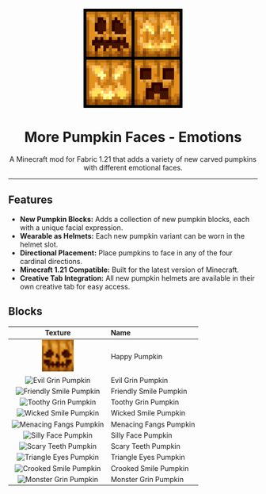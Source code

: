 <p align="center">
  <img src="src\main\resources\assets\more-pumpkin-faces-happy-pack\pack.png" alt="Logo" width="200"/>
</p>

<h1 align="center">More Pumpkin Faces - Emotions</h1>

<p align="center">A Minecraft mod for Fabric 1.21 that adds a variety of new carved pumpkins with different emotional faces.</p>

<hr>

## Features

- **New Pumpkin Blocks:** Adds a collection of new pumpkin blocks, each with a unique facial expression.
- **Wearable as Helmets:** Each new pumpkin variant can be worn in the helmet slot.
- **Directional Placement:** Place pumpkins to face in any of the four cardinal directions.
- **Minecraft 1.21 Compatible:** Built for the latest version of Minecraft.
- **Creative Tab Integration:** All new pumpkin helmets are available in their own creative tab for easy access.

## Blocks

| Texture | Name |
| :---: | :--- |
| <img src="src/main/resources/assets/more_pumpkin_faces_emotions/textures/item/pumpkin_helmet_happy.png" alt="Happy Pumpkin" width="64"> | Happy Pumpkin |
| <img src="src/main/resources/assets/more_pumpkin_faces_emotions/textures/item/pumpkin_helmet_evil_grin.png" alt="Evil Grin Pumpkin" width="64"> | Evil Grin Pumpkin |
| <img src="src/main/resources/assets/more_pumpkin_faces_emotions/textures/item/pumpkin_helmet_friendly_smile.png" alt="Friendly Smile Pumpkin" width="64"> | Friendly Smile Pumpkin |
| <img src="src/main/resources/assets/more_pumpkin_faces_emotions/textures/item/pumpkin_helmet_toothy_grin.png" alt="Toothy Grin Pumpkin" width="64"> | Toothy Grin Pumpkin |
| <img src="src/main/resources/assets/more_pumpkin_faces_emotions/textures/item/pumpkin_helmet_wicked_smile.png" alt="Wicked Smile Pumpkin" width="64"> | Wicked Smile Pumpkin |
| <img src="src/main/resources/assets/more_pumpkin_faces_emotions/textures/item/pumpkin_helmet_menacing_fangs.png" alt="Menacing Fangs Pumpkin" width="64"> | Menacing Fangs Pumpkin |
| <img src="src/main/resources/assets/more_pumpkin_faces_emotions/textures/item/pumpkin_helmet_silly_face.png" alt="Silly Face Pumpkin" width="64"> | Silly Face Pumpkin |
| <img src="src/main/resources/assets/more_pumpkin_faces_emotions/textures/item/pumpkin_helmet_scary_teeth.png" alt="Scary Teeth Pumpkin" width="64"> | Scary Teeth Pumpkin |
| <img src="src/main/resources/assets/more_pumpkin_faces_emotions/textures/item/pumpkin_helmet_triangle_eyes.png" alt="Triangle Eyes Pumpkin" width="64"> | Triangle Eyes Pumpkin |
| <img src="src/main/resources/assets/more_pumpkin_faces_emotions/textures/item/pumpkin_helmet_crooked_smile.png" alt="Crooked Smile Pumpkin" width="64"> | Crooked Smile Pumpkin |
| <img src="src/main/resources/assets/more_pumpkin_faces_emotions/textures/item/pumpkin_helmet_monster_grin.png" alt="Monster Grin Pumpkin" width="64"> | Monster Grin Pumpkin |
